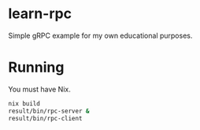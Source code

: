 # learn-rpc

Simple gRPC example for my own educational purposes.

# Running
You must have Nix.
```sh
nix build
result/bin/rpc-server &
result/bin/rpc-client
```
